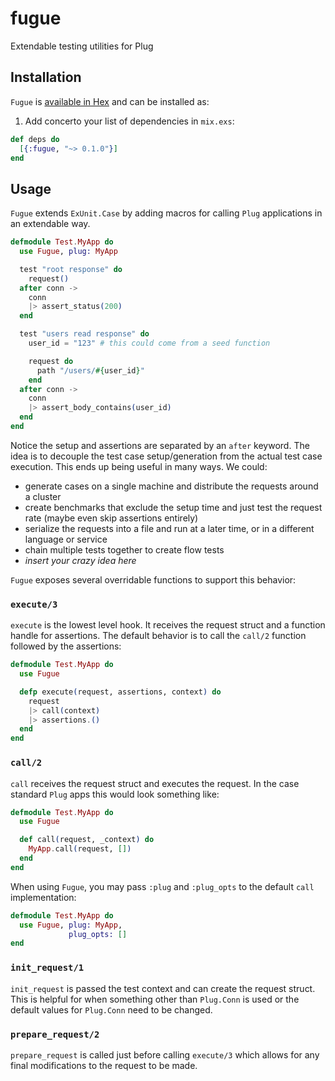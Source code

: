 # fugue

Extendable testing utilities for Plug

## Installation

`Fugue` is [available in Hex](https://hex.pm/docs/publish) and can be installed as:

  1. Add concerto your list of dependencies in `mix.exs`:

  ```elixir
  def deps do
    [{:fugue, "~> 0.1.0"}]
  end
  ```

## Usage

`Fugue` extends `ExUnit.Case` by adding macros for calling `Plug` applications in an extendable way.

```elixir
defmodule Test.MyApp do
  use Fugue, plug: MyApp

  test "root response" do
    request()
  after conn ->
    conn
    |> assert_status(200)
  end

  test "users read response" do
    user_id = "123" # this could come from a seed function

    request do
      path "/users/#{user_id}"
    end
  after conn ->
    conn
    |> assert_body_contains(user_id)
  end
end
```

Notice the setup and assertions are separated by an `after` keyword. The idea is to decouple the test case setup/generation from the actual test case execution. This ends up being useful in many ways. We could:

* generate cases on a single machine and distribute the requests around a cluster
* create benchmarks that exclude the setup time and just test the request rate (maybe even skip assertions entirely)
* serialize the requests into a file and run at a later time, or in a different language or service
* chain multiple tests together to create flow tests
* _insert your crazy idea here_

`Fugue` exposes several overridable functions to support this behavior:

### `execute/3`

`execute` is the lowest level hook. It receives the request struct and a function handle for assertions. The default behavior is to call the `call/2` function followed by the assertions:

```elixir
defmodule Test.MyApp do
  use Fugue

  defp execute(request, assertions, context) do
    request
    |> call(context)
    |> assertions.()
  end
end
```

### `call/2`

`call` receives the request struct and executes the request. In the case standard `Plug` apps this would look something like:

```elixir
defmodule Test.MyApp do
  use Fugue

  def call(request, _context) do
    MyApp.call(request, [])
  end
end
```

When using `Fugue`, you may pass `:plug` and `:plug_opts` to the default `call` implementation:

```elixir
defmodule Test.MyApp do
  use Fugue, plug: MyApp,
             plug_opts: []
end
```

### `init_request/1`

`init_request` is passed the test context and can create the request struct. This is helpful for when something other than `Plug.Conn` is used or the default values for `Plug.Conn` need to be changed.

### `prepare_request/2`

`prepare_request` is called just before calling `execute/3` which allows for any final modifications to the request to be made.
